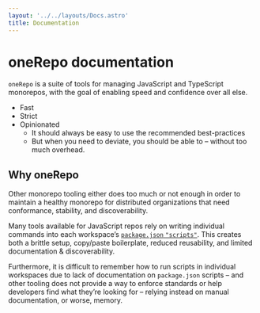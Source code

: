 ```yaml
---
layout: '../../layouts/Docs.astro'
title: Documentation
---
```


# oneRepo documentation

`oneRepo` is a suite of tools for managing JavaScript and TypeScript monorepos, with the goal of enabling speed and confidence over all else.

- Fast
- Strict
- Opinionated
  - It should always be easy to use the recommended best-practices
  - But when you need to deviate, you should be able to – without too much overhead.

## Why oneRepo

Other monorepo tooling either does too much or not enough in order to maintain a healthy monorepo for distributed organizations that need conformance, stability, and discoverability.

Many tools available for JavaScript repos rely on writing individual commands into each workspace’s [`package.json` `"scripts"`](https://docs.npmjs.com/cli/v9/using-npm/scripts). This creates both a brittle setup, copy/paste boilerplate, reduced reusability, and limited documentation & discoverability.

Furthermore, it is difficult to remember how to run scripts in individual workspaces due to lack of documentation on `package.json` scripts – and other tooling does not provide a way to enforce standards or help developers find what they’re looking for – relying instead on manual documentation, or worse, memory.
